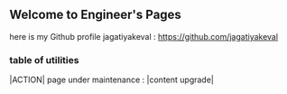 ## Welcome to Engineer's Pages
here is my Github profile jagatiyakeval : https://github.com/jagatiyakeval

### table of utilities
|ACTION|
page under maintenance : |content upgrade|

